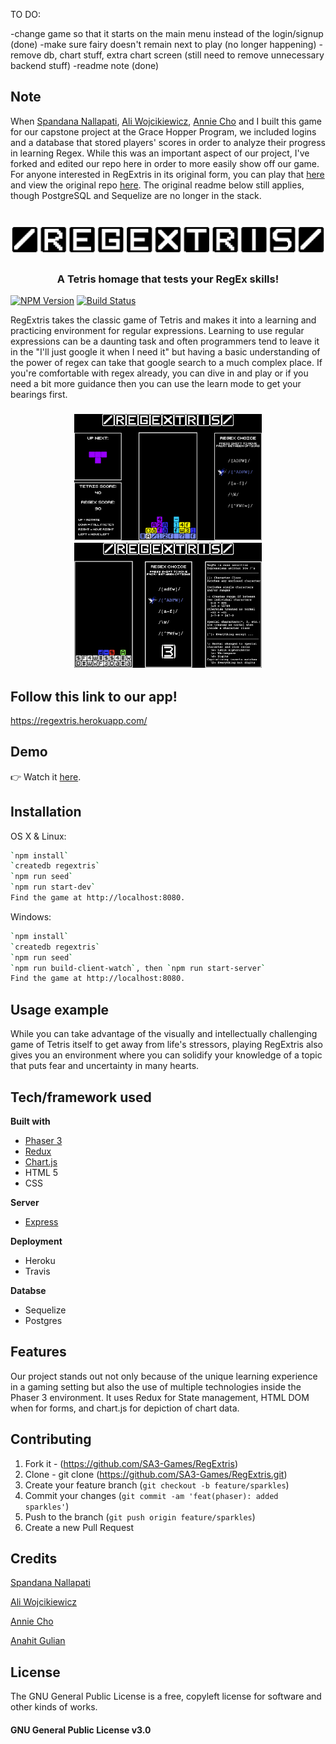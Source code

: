 TO DO:

-change game so that it starts on the main menu instead of the login/signup (done)
-make sure fairy doesn't remain next to play (no longer happening)
-remove db, chart stuff, extra chart screen (still need to remove unnecessary backend stuff)
-readme note (done)

## Note

When [Spandana Nallapati](https://github.com/drsnallapati), [Ali Wojcikiewicz](https://github.com/aliwojo), [Annie Cho](https://github.com/skai233) and I built this game for our capstone project at the Grace Hopper Program, we included logins and a database that stored players' scores in order to analyze their progress in learning Regex. While this was an important aspect of our project, I've forked and edited our repo here in order to more easily show off our game. For anyone interested in RegExtris in its original form, you can play that [here](https://regextris.herokuapp.com/) and view the original repo [here](https://github.com/SA3-Games/RegExtris). The original readme below still applies, though PostgreSQL and Sequelize are no longer in the stack. 

<h1 align="center">
  <img src="https://github.com/SA3-Games/RegExtris/blob/master/public/assets/spritesheets/REGEXTRISbw2.png" alt="RegExtris" width="800">
</h1>


<h3 align="center">A Tetris homage that tests your RegEx skills!</h3>

[![NPM Version][npm-image]][npm-url]
[![Build Status][travis-image]][travis-url] 

RegExtris takes the classic game of Tetris and makes it into a learning and practicing environment for regular expressions. Learning to use regular expressions can be a daunting task and often programmers tend to leave it in the "I'll just google it when I need it" but having a basic understanding of the power of regex can take that google search to a much complex place. If you're comfortable with regex already, you can dive in and play or if you need a bit more guidance then you can use the learn mode to get your bearings first.
<h3 align="center"><img src="https://github.com/SA3-Games/RegExtris/blob/master/public/assets/sprites/MainTutorial3.png" alt="RegExtris" width="300">               <img src="https://github.com/SA3-Games/RegExtris/blob/master/public/assets/sprites/LearnModeTutorial2.png" alt="RegExtris" width="300"></h3>

## Follow this link to our app!

https://regextris.herokuapp.com/


## Demo

👉 Watch it <a href="https://youtu.be/XwoGlqALJOU">here</a>.
<br>

## Installation

OS X & Linux:

```sh
`npm install`
`createdb regextris`
`npm run seed`
`npm run start-dev`
Find the game at http://localhost:8080. 
```

Windows:

```sh
`npm install`
`createdb regextris`
`npm run seed`
`npm run build-client-watch`, then `npm run start-server`
Find the game at http://localhost:8080. 

```

## Usage example

While you can take advantage of the visually and intellectually challenging game of Tetris itself to get away from life's stressors, playing RegExtris also gives you an environment where you can solidify your knowledge of a topic that puts fear and uncertainty in many hearts. 

## Tech/framework used

<b>Built with</b>
- [Phaser 3](https://phaser.io/)
- [Redux](https://redux.js.org/)
- [Chart.js](https://www.chartjs.org/)
- HTML 5
- CSS

<b>Server</b>
- [Express](https://expressjs.com/)

<b>Deployment</b>
- Heroku
- Travis

<b>Databse</b>
- Sequelize
- Postgres


## Features

Our project stands out not only because of the unique learning experience in a gaming setting but also the use of multiple technologies inside the Phaser 3 environment. It uses Redux for State management, HTML DOM when for forms, and chart.js for depiction of chart data.


## Contributing

1. Fork it - (<https://github.com/SA3-Games/RegExtris>)
2. Clone - git clone (<https://github.com/SA3-Games/RegExtris.git>)
3. Create your feature branch (`git checkout -b feature/sparkles`)
3. Commit your changes (`git commit -am 'feat(phaser): added sparkles'`)
4. Push to the branch (`git push origin feature/sparkles`)
5. Create a new Pull Request

## Credits

[Spandana Nallapati](https://github.com/drsnallapati)

[Ali Wojcikiewicz](https://github.com/aliwojo)

[Annie Cho](https://github.com/skai233)

[Anahit Gulian](https://github.com/sathytrench)


## License

The GNU General Public License is a free, copyleft license for
software and other kinds of works.

<h4>GNU General Public License v3.0</h4>



<!-- Markdown link & img dfn's -->
[npm-image]: https://img.shields.io/npm/v/datadog-metrics.svg?style=flat-square
[npm-url]: https://npmjs.org/package/datadog-metrics 
[travis-image]: https://img.shields.io/travis/dbader/node-datadog-metrics/master.svg?style=flat-square
[travis-url]: https://travis-ci.org/dbader/node-datadog-metrics
[wiki]: https://github.com/yourname/yourproject/wiki
